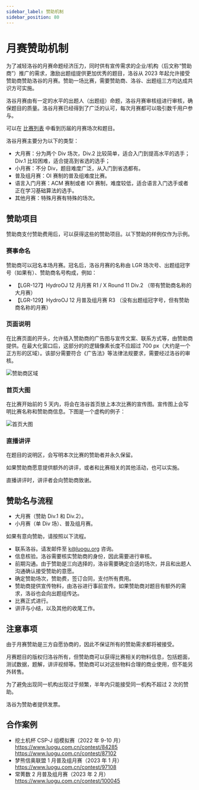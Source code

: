 ```yaml
---
sidebar_label: 赞助机制 
sidebar_position: 80
---
```


# 月赛赞助机制

为了减轻洛谷的月赛命题经济压力，同时供有宣传需求的企业/机构（后文称“赞助商”）推广的需求，激励出题组提供更加优秀的题目，洛谷从 2023 年起允许接受赞助商赞助洛谷的月赛。赞助一场比赛，需要赞助商、洛谷、出题组三方均达成共识方可实施。

洛谷月赛由有一定的水平的出题人（出题组）命题，洛谷月赛审核组进行审核，确保题目的质量。洛谷月赛已经得到了广泛的认可，每次月赛都可以吸引数千用户参与。

可以在 [比赛列表](https://www.luogu.com.cn/contest/list) 中看到历届的月赛场次和题目。

洛谷月赛主要分为以下的类型：

- 大月赛：分为两个 Div 场次，Div.2 比较简单，适合入门到提高水平的选手；Div.1 比较困难，适合提高到省选的选手；
- 小月赛：不分 Div，题目难度广泛，从入门到省选都有。
- 普及组月赛：OI 赛制的普及组难度比赛。
- 语言入门月赛：ACM 赛制或者 IOI 赛制，难度较低，适合语言入门选手或者正在学习基础算法的选手。
- 其他月赛：特殊月赛有特殊的场次。

## 赞助项目

赞助商支付赞助费用后，可以获得这些的赞助项目。以下赞助的样例仅作为示例。

### 赛事命名

赞助商可以冠名本场月赛。冠名后，洛谷月赛的名称由 LGR 场次号、出题组冠字号（如果有）、赞助商名号构成，例如：

- 【LGR-127】HydroOJ 12 月月赛 R1 / X Round 11 Div.2 （带有赞助商名称的大月赛）
- 【LGR-129】HydroOJ 12 月普及组月赛 R3 （没有出题组冠字号，但有赞助商名称的月赛）

### 页面说明

在比赛页面的开头，允许插入赞助商的广告图与宣传文案、联系方式等，由赞助商提供。在最大化窗口后，这部分的的逻辑像素长度不应超过 700 px（大约是一个正方形的区域）。该部分需要符合《广告法》等法律法规要求，需要经过洛谷的审核。

![赞助商区域](https://ipic.luogu.com.cn/lgr1xx2.png)

### 首页大图

在比赛开始前的 5 天内，将会在洛谷首页放上本次比赛的宣传图。宣传图上会写明比赛名称和赞助商信息。下图是一个虚构的例子：

![首页大图](https://ipic.luogu.com.cn/lgr1xx.png)

### 直播讲评

在题目的说明区，会写明本次比赛的赞助者并永久保留。

如果赞助商愿意提供额外的讲评，或者和比赛相关的其他活动，也可以实施。

直播讲评时，讲评者会向赞助商致谢。

## 赞助名与流程

- 大月赛（赞助 Div.1 和 Div.2）。
- 小月赛（单 Div 场）、普及组月赛。

如果有意向赞助，请按照以下流程。

- 联系洛谷。请发邮件至 k@luogu.org 咨询。
- 信息核验。洛谷需要核实赞助商的身份，因此需要进行审核。
- 前期沟通。由于赞助是三向选择的，洛谷需要确定合适的场次，并且和出题人沟通确认接受赞助的意愿。
- 确定赞助场次，赞助费，签订合同，支付所有费用。
- 赞助商提供宣传物料，由洛谷进行事前宣传。如果赞助商对题目有额外的需求，洛谷也会向出题组传达。
- 比赛正式进行。
- 讲评与小结，以及其他的收尾工作。

## 注意事项

由于月赛赞助是三方自愿协商的，因此不保证所有的赞助需求都将被接受。

月赛题目的版权归洛谷所有，但赞助商可以获得比赛相关的物料信息，包括题面，测试数据，题解，讲评视频等。赞助商可以对这些物料合理的商业使用，但不能另外转售。

为了避免出现同一机构出现过于频繁，半年内只能接受同一机构不超过 2 次的赞助。

洛谷为赞助者提供发票。

## 合作案例

- 挖土机杯 CSP-J 组模拟赛（2022 年 9-10 月）  
<https://www.luogu.com.cn/contest/84285>  
<https://www.luogu.com.cn/contest/87102>
- 梦熊信奥联盟 1 月普及组月赛（2023 年 1 月）  
<https://www.luogu.com.cn/contest/97108>
- 常菁数 2 月普及组月赛（2023 年 2 月）  
<https://www.luogu.com.cn/contest/100045>
